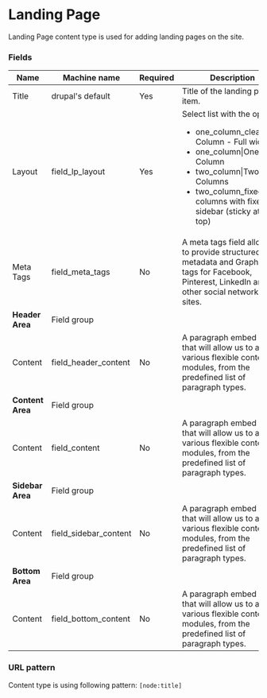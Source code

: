 # Landing Page
Landing Page content type is used for adding landing pages on the site.

### Fields
| Name  | Machine name | Required | Description |
| ------------- | ------------- | ------------- | ------------- |
| Title  | drupal's default  | Yes | Title of the landing page item. |
| Layout | field\_lp_layout  | Yes | Select list with the options: <ul><li>one\_column\_clean\|One Column - Full width</li><li>one\_column\|One Column</li><li>two\_column\|Two Columns</li><li>two\_column\_fixed\|Two columns with fixed sidebar (sticky at the top)</li></ul> |
| Meta Tags  | field\_meta_tags  | No | A meta tags field allows us to provide structured metadata and Graph meta tags for Facebook, Pinterest, LinkedIn and other social networking sites. |
| **Header Area** | Field group |||
| Content | field\_header_content | No | A paragraph embed field that will allow us to add various flexible content modules, from the predefined list of paragraph types. |
| **Content Area** | Field group |||
| Content | field_content | No | A paragraph embed field that will allow us to add various flexible content modules, from the predefined list of paragraph types. |
| **Sidebar Area** | Field group |||
| Content | field\_sidebar_content | No | A paragraph embed field that will allow us to add various flexible content modules, from the predefined list of paragraph types. |
| **Bottom Area** | Field group|||
| Content | field\_bottom_content | No | A paragraph embed field that will allow us to add various flexible content modules, from the predefined list of paragraph types. |

### URL pattern

Content type is using following pattern:
`[node:title]`

